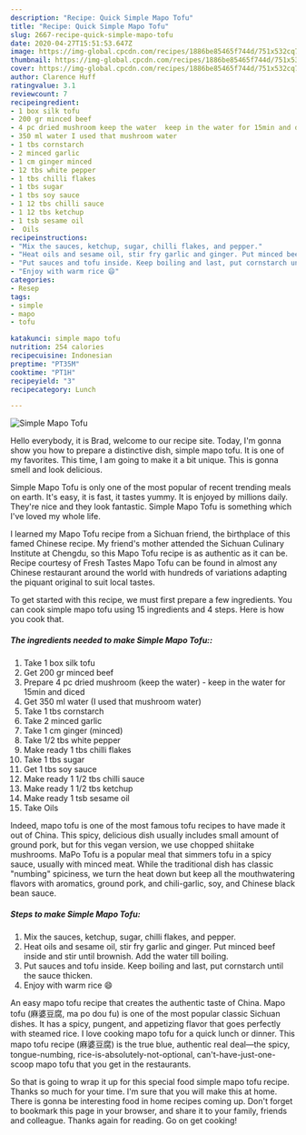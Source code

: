```yaml
---
description: "Recipe: Quick Simple Mapo Tofu"
title: "Recipe: Quick Simple Mapo Tofu"
slug: 2667-recipe-quick-simple-mapo-tofu
date: 2020-04-27T15:51:53.647Z
image: https://img-global.cpcdn.com/recipes/1886be85465f744d/751x532cq70/simple-mapo-tofu-recipe-main-photo.jpg
thumbnail: https://img-global.cpcdn.com/recipes/1886be85465f744d/751x532cq70/simple-mapo-tofu-recipe-main-photo.jpg
cover: https://img-global.cpcdn.com/recipes/1886be85465f744d/751x532cq70/simple-mapo-tofu-recipe-main-photo.jpg
author: Clarence Huff
ratingvalue: 3.1
reviewcount: 7
recipeingredient:
- 1 box silk tofu
- 200 gr minced beef
- 4 pc dried mushroom keep the water  keep in the water for 15min and diced
- 350 ml water I used that mushroom water
- 1 tbs cornstarch
- 2 minced garlic
- 1 cm ginger minced
- 12 tbs white pepper
- 1 tbs chilli flakes
- 1 tbs sugar
- 1 tbs soy sauce
- 1 12 tbs chilli sauce
- 1 12 tbs ketchup
- 1 tsb sesame oil
-  Oils
recipeinstructions:
- "Mix the sauces, ketchup, sugar, chilli flakes, and pepper."
- "Heat oils and sesame oil, stir fry garlic and ginger. Put minced beef inside and stir until brownish. Add the water till boiling."
- "Put sauces and tofu inside. Keep boiling and last, put cornstarch until the sauce thicken."
- "Enjoy with warm rice 😄"
categories:
- Resep
tags:
- simple
- mapo
- tofu

katakunci: simple mapo tofu
nutrition: 254 calories
recipecuisine: Indonesian
preptime: "PT35M"
cooktime: "PT1H"
recipeyield: "3"
recipecategory: Lunch

---
```



![Simple Mapo Tofu](https://img-global.cpcdn.com/recipes/1886be85465f744d/751x532cq70/simple-mapo-tofu-recipe-main-photo.jpg)

Hello everybody, it is Brad, welcome to our recipe site. Today, I'm gonna show you how to prepare a distinctive dish, simple mapo tofu. It is one of my favorites. This time, I am going to make it a bit unique. This is gonna smell and look delicious.

Simple Mapo Tofu is only one of the most popular of recent trending meals on earth. It's easy, it is fast, it tastes yummy. It is enjoyed by millions daily. They're nice and they look fantastic. Simple Mapo Tofu is something which I've loved my whole life.

I learned my Mapo Tofu recipe from a Sichuan friend, the birthplace of this famed Chinese recipe. My friend&#39;s mother attended the Sichuan Culinary Institute at Chengdu, so this Mapo Tofu recipe is as authentic as it can be. Recipe courtesy of Fresh Tastes Mapo Tofu can be found in almost any Chinese restaurant around the world with hundreds of variations adapting the piquant original to suit local tastes.


To get started with this recipe, we must first prepare a few ingredients. You can cook simple mapo tofu using 15 ingredients and 4 steps. Here is how you cook that.

##### The ingredients needed to make Simple Mapo Tofu::

1. Take 1 box silk tofu
1. Get 200 gr minced beef
1. Prepare 4 pc dried mushroom (keep the water) - keep in the water for 15min and diced
1. Get 350 ml water (I used that mushroom water)
1. Take 1 tbs cornstarch
1. Take 2 minced garlic
1. Take 1 cm ginger (minced)
1. Take 1/2 tbs white pepper
1. Make ready 1 tbs chilli flakes
1. Take 1 tbs sugar
1. Get 1 tbs soy sauce
1. Make ready 1 1/2 tbs chilli sauce
1. Make ready 1 1/2 tbs ketchup
1. Make ready 1 tsb sesame oil
1. Take  Oils


Indeed, mapo tofu is one of the most famous tofu recipes to have made it out of China. This spicy, delicious dish usually includes small amount of ground pork, but for this vegan version, we use chopped shiitake mushrooms. MaPo Tofu is a popular meal that simmers tofu in a spicy sauce, usually with minced meat. While the traditional dish has classic &#34;numbing&#34; spiciness, we turn the heat down but keep all the mouthwatering flavors with aromatics, ground pork, and chili-garlic, soy, and Chinese black bean sauce. 

##### Steps to make Simple Mapo Tofu:

1. Mix the sauces, ketchup, sugar, chilli flakes, and pepper.
1. Heat oils and sesame oil, stir fry garlic and ginger. Put minced beef inside and stir until brownish. Add the water till boiling.
1. Put sauces and tofu inside. Keep boiling and last, put cornstarch until the sauce thicken.
1. Enjoy with warm rice 😄


An easy mapo tofu recipe that creates the authentic taste of China. Mapo tofu (麻婆豆腐, ma po dou fu) is one of the most popular classic Sichuan dishes. It has a spicy, pungent, and appetizing flavor that goes perfectly with steamed rice. I love cooking mapo tofu for a quick lunch or dinner. This mapo tofu recipe (麻婆豆腐) is the true blue, authentic real deal—the spicy, tongue-numbing, rice-is-absolutely-not-optional, can&#39;t-have-just-one-scoop mapo tofu that you get in the restaurants. 

So that is going to wrap it up for this special food simple mapo tofu recipe. Thanks so much for your time. I'm sure that you will make this at home. There is gonna be interesting food in home recipes coming up. Don't forget to bookmark this page in your browser, and share it to your family, friends and colleague. Thanks again for reading. Go on get cooking!
